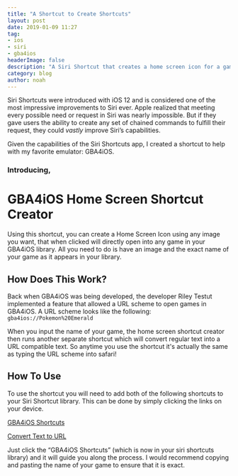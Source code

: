 ```yaml
---
title: "A Shortcut to Create Shortcuts"
layout: post
date: 2019-01-09 11:27
tag: 
- ios
- siri
- gba4ios
headerImage: false
description: "A Siri Shortcut that creates a home screen icon for a game in your GBA4iOS library."
category: blog
author: noah
---
```


Siri Shortcuts were introduced with iOS 12 and is considered one of the most impressive improvements to Siri ever. Apple realized that meeting every possible need or request in Siri was nearly impossible. But if they gave users the ability to create any set of chained commands to fulfill their request, they could *vastly* improve Siri’s capabilities.

Given the capabilities of the Siri Shortcuts app, I created a shortcut to help with my favorite emulator: GBA4iOS.

### Introducing,

# GBA4iOS Home Screen Shortcut Creator

Using this shortcut, you can create a Home Screen Icon using any image you want, that when clicked will directly open into any game in your GBA4iOS library. All you need to do is have an image and the exact name of your game as it appears in your library.

## How Does This Work?

Back when GBA4iOS was being developed, the developer Riley Testut implemented a feature that allowed a URL scheme to open games in GBA4iOS. A URL scheme looks like the following: ```gba4ios://Pokemon%20Emerald```

When you input the name of your game, the home screen shortcut creator then runs another separate shortcut which will convert regular text into a URL compatible text. So anytime you use the shortcut it's actually the same as typing the URL scheme into safari!

## How To Use

To use the shortcut you will need to add both of the following shortcuts to your Siri Shortcut library. This can be done by simply clicking the links on your device.

[GBA4iOS Shortcuts](https://www.icloud.com/shortcuts/7bfa1214a1b44f608e549475af67a6cc)

[Convert Text to URL](https://www.icloud.com/shortcuts/26dc3ef24a6c47f1ac8598365c84b352)

Just click the “GBA4iOS Shortcuts” (which is now in your siri shortcuts library) and it will guide you along the process. I would recommend copying and pasting the name of your game to ensure that it is exact.
